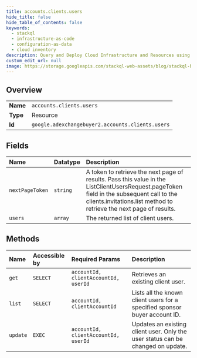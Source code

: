 ```yaml
---
title: accounts.clients.users
hide_title: false
hide_table_of_contents: false
keywords:
  - stackql
  - infrastructure-as-code
  - configuration-as-data
  - cloud inventory
description: Query and Deploy Cloud Infrastructure and Resources using SQL
custom_edit_url: null
image: https://storage.googleapis.com/stackql-web-assets/blog/stackql-blog-post-featured-image.png
---
```

  
    

## Overview
<table><tbody>
<tr><td><b>Name</b></td><td><code>accounts.clients.users</code></td></tr>
<tr><td><b>Type</b></td><td>Resource</td></tr>
<tr><td><b>Id</b></td><td><code>google.adexchangebuyer2.accounts.clients.users</code></td></tr>
</tbody></table>

## Fields
| Name | Datatype | Description |
|:-----|:---------|:------------|
| `nextPageToken` | `string` | A token to retrieve the next page of results. Pass this value in the ListClientUsersRequest.pageToken field in the subsequent call to the clients.invitations.list method to retrieve the next page of results. |
| `users` | `array` | The returned list of client users. |
## Methods
| Name | Accessible by | Required Params | Description |
|:-----|:--------------|:----------------|:------------|
| `get` | `SELECT` | `accountId, clientAccountId, userId` | Retrieves an existing client user. |
| `list` | `SELECT` | `accountId, clientAccountId` | Lists all the known client users for a specified sponsor buyer account ID. |
| `update` | `EXEC` | `accountId, clientAccountId, userId` | Updates an existing client user. Only the user status can be changed on update. |
